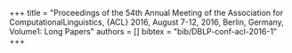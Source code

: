 +++
title =  "Proceedings of the 54th Annual Meeting of the Association for ComputationalLinguistics, {ACL} 2016, August 7-12, 2016, Berlin, Germany, Volume1: Long Papers"
authors = []
bibtex = "bib/DBLP-conf-acl-2016-1"
+++
